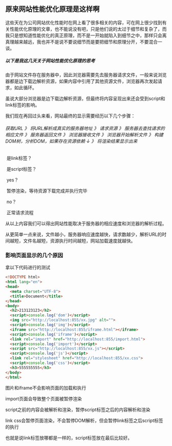 ## 原来网站性能优化原理是这样啊

这些天在为公司网站优化性能时在网上看了很多相关的内容，可在网上很少找到有关性能优化原理的文章，也不能说没有吧，只是他们说的太过于细节和复杂了，而我只是想知道性能优化的真正原理，而不是一开始就陷入到细节之中，那样只会离真理越来越远，我也并不是说不要说细节而是要把细节和原理分开，不要混合一谈。

##### 以下是我这几天关于网站性能优化原理的思考

由于网站文件存在服务器中，因此浏览器需要先去服务器请求文件，一般来说浏览器都是边下载边解析资源，如果内容中引用了其他资源文件，浏览器再次发起请求，如此循环。

虽说大部分浏览器是边下载边解析资源，但最终将内容呈现出来还会受到script和link标签的影响。

我们现在再回过头来看，网站最终的显示需要经历以下几个步骤：

###### 获取URL 》 将URL解析成真实的服务器地址 》 请求资源 》 服务器去查找请求的相应文件 》 服务器返回文件 》 浏览器接收文件 》 浏览器开始解析文件 》 构建DOM树，分析DOM，如果存在资源依赖 ↓ 》 将渲染结果显示出来

​														是link标签？

​														是script标签？

​														      yes？

​														 暂停渲染，等待资源下载完成并执行完毕

​														       no？

​														  正常请求流程

从以上内容我们可以得出网站性能取决于服务器的相应速度和浏览器的解析过程。

从更简单一点来说，文件越小，服务器响应速度越快，请求数越少，解析URL的时间越短，文件名越短，资源执行时间越短，网站加载速度就越快。

### 影响页面显示的几个原因

拿以下代码进行的测试

```html
<!DOCTYPE html>
<html lang="en">
<head>
  <meta charset="UTF-8">
  <title>Document</title>
</head>
<body>
  <h2>213123123</h2>
  <script>console.log('dom')</script>
  <img src="http://localhost:855/xx.jpg" alt="">
  <script>console.log('img')</script>
  <iframe src="http://localhost:855/iframe.html"></iframe>
  <script>console.log('iframe')</script>
  <link rel="import" href="http://localhost:855/import.html">
  <script>console.log('import')</script>
  <script src="http://localhost:855/xx.js"></script>
  <script>console.log('js')</script>
  <link rel="stylesheet" href="http://localhost:855/xx.css">
  <script>console.log('css')</script>
  <h3>555555555</h3>
</body>
</html>
```



图片和iframe不会影响页面的加载和执行

import页面会导致整个页面被暂停渲染

script之前的内容会被解析和渲染，暂停script标签之后的内容解析和渲染

link css会暂停页面渲染，不会暂停DOM解析，但会暂停link标签之后script标签的执行

也就是说link标签放哪都是一样的，script标签放在最后比较好。







